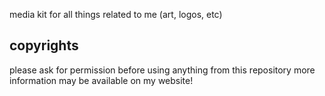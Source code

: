 media kit for all things related to me (art, logos, etc)

## copyrights
please ask for permission before using anything from this repository
more information may be available on my website!
